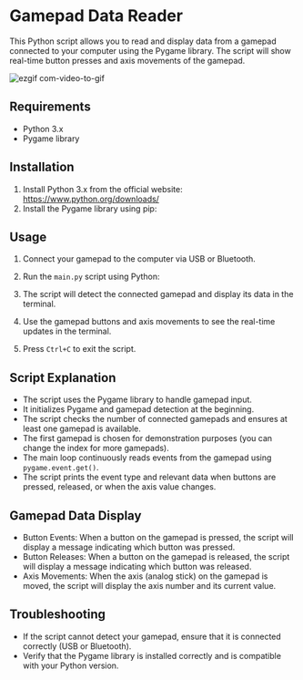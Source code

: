 # Gamepad Data Reader

This Python script allows you to read and display data from a gamepad connected to your computer using the Pygame library. The script will show real-time button presses and axis movements of the gamepad.

![ezgif com-video-to-gif](https://github.com/0xAli0/Gamepad-Data-Reader/assets/52327373/8a945533-ef7f-4094-9cfb-76700bdd105c)

## Requirements

- Python 3.x
- Pygame library

## Installation

1. Install Python 3.x from the official website: https://www.python.org/downloads/
2. Install the Pygame library using pip:


## Usage

1. Connect your gamepad to the computer via USB or Bluetooth.
2. Run the `main.py` script using Python:

3. The script will detect the connected gamepad and display its data in the terminal.
4. Use the gamepad buttons and axis movements to see the real-time updates in the terminal.
5. Press `Ctrl+C` to exit the script.

## Script Explanation

- The script uses the Pygame library to handle gamepad input.
- It initializes Pygame and gamepad detection at the beginning.
- The script checks the number of connected gamepads and ensures at least one gamepad is available.
- The first gamepad is chosen for demonstration purposes (you can change the index for more gamepads).
- The main loop continuously reads events from the gamepad using `pygame.event.get()`.
- The script prints the event type and relevant data when buttons are pressed, released, or when the axis value changes.

## Gamepad Data Display

- Button Events: When a button on the gamepad is pressed, the script will display a message indicating which button was pressed.
- Button Releases: When a button on the gamepad is released, the script will display a message indicating which button was released.
- Axis Movements: When the axis (analog stick) on the gamepad is moved, the script will display the axis number and its current value.

## Troubleshooting

- If the script cannot detect your gamepad, ensure that it is connected correctly (USB or Bluetooth).
- Verify that the Pygame library is installed correctly and is compatible with your Python version.
